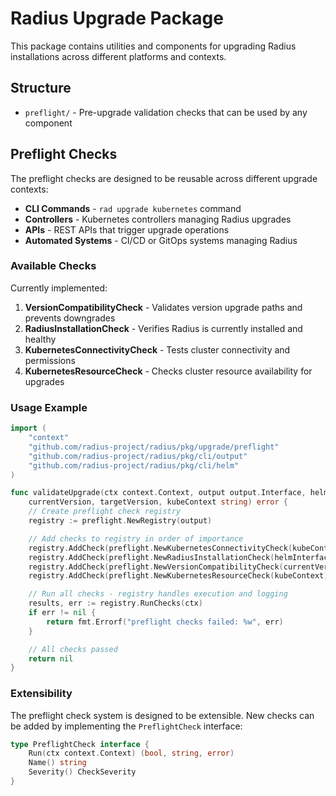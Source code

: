 # Radius Upgrade Package

This package contains utilities and components for upgrading Radius installations across different platforms and contexts.

## Structure

- `preflight/` - Pre-upgrade validation checks that can be used by any component

## Preflight Checks

The preflight checks are designed to be reusable across different upgrade contexts:

- **CLI Commands** - `rad upgrade kubernetes` command
- **Controllers** - Kubernetes controllers managing Radius upgrades
- **APIs** - REST APIs that trigger upgrade operations
- **Automated Systems** - CI/CD or GitOps systems managing Radius

### Available Checks

Currently implemented:

1. **VersionCompatibilityCheck** - Validates version upgrade paths and prevents downgrades
2. **RadiusInstallationCheck** - Verifies Radius is currently installed and healthy
3. **KubernetesConnectivityCheck** - Tests cluster connectivity and permissions
4. **KubernetesResourceCheck** - Checks cluster resource availability for upgrades

### Usage Example

```go
import (
    "context"
    "github.com/radius-project/radius/pkg/upgrade/preflight"
    "github.com/radius-project/radius/pkg/cli/output"
    "github.com/radius-project/radius/pkg/cli/helm"
)

func validateUpgrade(ctx context.Context, output output.Interface, helmInterface helm.Interface,
    currentVersion, targetVersion, kubeContext string) error {
    // Create preflight check registry
    registry := preflight.NewRegistry(output)

    // Add checks to registry in order of importance
    registry.AddCheck(preflight.NewKubernetesConnectivityCheck(kubeContext))
    registry.AddCheck(preflight.NewRadiusInstallationCheck(helmInterface, kubeContext))
    registry.AddCheck(preflight.NewVersionCompatibilityCheck(currentVersion, targetVersion))
    registry.AddCheck(preflight.NewKubernetesResourceCheck(kubeContext))

    // Run all checks - registry handles execution and logging
    results, err := registry.RunChecks(ctx)
    if err != nil {
        return fmt.Errorf("preflight checks failed: %w", err)
    }

    // All checks passed
    return nil
}
```

### Extensibility

The preflight check system is designed to be extensible. New checks can be added by implementing the `PreflightCheck` interface:

```go
type PreflightCheck interface {
    Run(ctx context.Context) (bool, string, error)
    Name() string
    Severity() CheckSeverity
}
```
